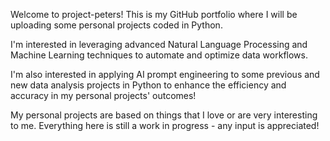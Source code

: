 Welcome to project-peters! This is my GitHub portfolio where I will be uploading some personal projects coded in Python. 

I'm interested in leveraging advanced Natural Language Processing and Machine Learning techniques to automate and optimize data workflows. 

I'm also interested in applying AI prompt engineering to some previous and new data analysis projects in Python to enhance the efficiency and accuracy in my personal projects' outcomes!

My personal projects are based on things that I love or are very interesting to me. Everything here is still a work in progress - any input is appreciated!
